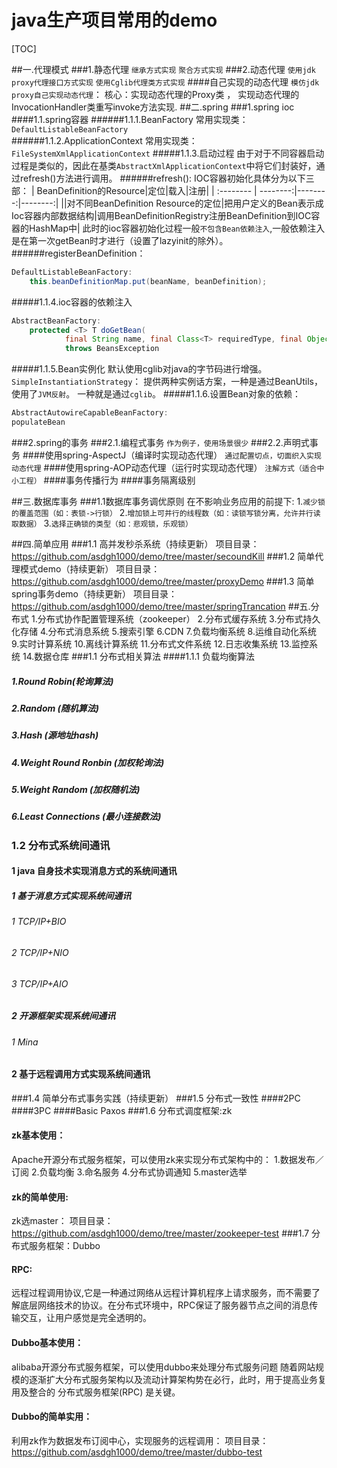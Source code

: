 # java生产项目常用的demo

[TOC]

##一.代理模式
###1.静态代理
`继承方式实现` 
`聚合方式实现`
###2.动态代理
`使用jdk proxy代理接口方式实现`
`使用Cglib代理类方式实现`
####自己实现的动态代理
`模仿jdk proxy自己实现动态代理`：
核心：实现动态代理的Proxy类 ，
实现动态代理的InvocationHandler类重写invoke方法实现.
##二.spring
###1.spring ioc
####1.1.spring容器
######1.1.1.BeanFactory
常用实现类：`DefaultListableBeanFactory`	
######1.1.2.ApplicationContext
常用实现类：`FileSystemXmlApplicationContext`
#####1.1.3.启动过程
由于对于不同容器启动过程是类似的，因此在基类`AbstractXmlApplicationContext`中将它们封装好，通过refresh()方法进行调用。
######refresh():
IOC容器初始化具体分为以下三部：
| BeanDefinition的Resource|定位|载入|注册|
| :-------- | --------:|--------:|--------:|
||对不同BeanDefinition Resource的定位|把用户定义的Bean表示成Ioc容器内部数据结构|调用BeanDefinitionRegistry注册BeanDefinition到IOC容器的HashMap中|
此时的ioc容器初始化过程一般`不包含Bean依赖注入`,一般依赖注入是在第一次getBean时才进行（设置了lazyinit的除外）。
######registerBeanDefinition：
```java
DefaultListableBeanFactory:
	this.beanDefinitionMap.put(beanName, beanDefinition);
```
#####1.1.4.ioc容器的依赖注入
```java
AbstractBeanFactory:
	protected <T> T doGetBean(
			final String name, final Class<T> requiredType, final Object[] args, boolean typeCheckOnly)
			throws BeansException 
```
#####1.1.5.Bean实例化
默认使用cglib对java的字节码进行增强。
`SimpleInstantiationStrategy`：
提供两种实例话方案，一种是通过BeanUtils，使用了`JVM反射`。
一种就是通过`cglib`。
#####1.1.6.设置Bean对象的依赖：
```java
AbstractAutowireCapableBeanFactory:
populateBean
```
###2.spring的事务
###2.1.编程式事务
`作为例子，使用场景很少`
###2.2.声明式事务
####使用spring-AspectJ（编译时实现动态代理）
`通过配置切点，切面织入实现动态代理`
####使用spring-AOP动态代理（运行时实现动态代理）
`注解方式（适合中小工程）`
####事务传播行为
####事务隔离级别

##三.数据库事务
###1.1数据库事务调优原则
在不影响业务应用的前提下:
1.`减少锁的覆盖范围（如：表锁->行锁）`
2.`增加锁上可并行的线程数（如：读锁写锁分离，允许并行读取数据）`
3.`选择正确锁的类型（如：悲观锁，乐观锁）`

##四.简单应用
###1.1 高并发秒杀系统（持续更新）
项目目录：https://github.com/asdgh1000/demo/tree/master/secoundKill
###1.2 简单代理模式demo（持续更新）
项目目录：https://github.com/asdgh1000/demo/tree/master/proxyDemo
###1.3 简单spring事务demo（持续更新）
项目目录：https://github.com/asdgh1000/demo/tree/master/springTrancation
##五.分布式
1.分布式协作配置管理系统（zookeeper）
2.分布式缓存系统
3.分布式持久化存储
4.分布式消息系统
5.搜索引擎
6.CDN
7.负载均衡系统
8.运维自动化系统
9.实时计算系统
10.离线计算系统
11.分布式文件系统
12.日志收集系统
13.监控系统
14.数据仓库
###1.1 分布式相关算法
####1.1.1 负载均衡算法
##### 1.Round Robin(轮询算法)
##### 2.Random (随机算法)
##### 3.Hash (源地址hash)
##### 4.Weight Round Ronbin (加权轮询法)
##### 5.Weight Random (加权随机法)	
##### 6.Least Connections (最小连接数法)
### 1.2 分布式系统间通讯
#### 1 java 自身技术实现消息方式的系统间通讯
##### 1 基于消息方式实现系统间通讯
###### 1 TCP/IP+BIO
###### 2 TCP/IP+NIO
###### 3 TCP/IP+AIO
##### 2 开源框架实现系统间通讯
###### 1 Mina

#### 2 基于远程调用方式实现系统间通讯

###1.4 简单分布式事务实践（持续更新）
###1.5 分布式一致性
####2PC
####3PC
####Basic Paxos
###1.6 分布式调度框架:zk
#### zk基本使用：
Apache开源分布式服务框架，可以使用zk来实现分布式架构中的：
1.数据发布／订阅
2.负载均衡
3.命名服务
4.分布式协调通知
5.master选举
#### zk的简单使用:
zk选master：
项目目录：https://github.com/asdgh1000/demo/tree/master/zookeeper-test
###1.7 分布式服务框架：Dubbo
#### RPC:
远程过程调用协议,它是一种通过网络从远程计算机程序上请求服务，而不需要了解底层网络技术的协议。在分布式环境中，RPC保证了服务器节点之间的消息传输交互，让用户感觉是完全透明的。
#### Dubbo基本使用：
alibaba开源分布式服务框架，可以使用dubbo来处理分布式服务问题
随着网站规模的逐渐扩大分布式服务架构以及流动计算架构势在必行，此时，用于提高业务复用及整合的 分布式服务框架(RPC) 是关键。
#### Dubbo的简单实用：
利用zk作为数据发布订阅中心，实现服务的远程调用：
项目目录：https://github.com/asdgh1000/demo/tree/master/dubbo-test

